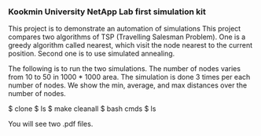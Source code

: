 ### Kookmin University NetApp Lab first simulation kit
This project is to demonstrate an automation of simulations
This project compares two algorithms of TSP (Travelling Salesman Problem). 
One is a greedy algorithm called nearest, which visit the node nearest to the current position. 
Second one is to use simulated annealing. 

The following is to run the two simulations. 
The number of nodes varies from 10 to 50 in 1000 * 1000 area. 
The simulation is done 3 times per each number of nodes. 
We show the min, average, and max distances over the number of nodes.

$ clone
$ ls
$ make cleanall
$ bash cmds
$ ls

You will see two .pdf files.
